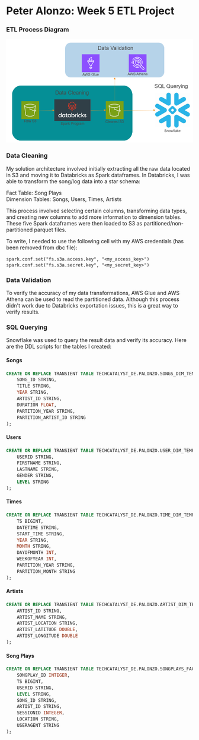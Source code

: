 # Peter Alonzo: Week 5 ETL Project

### **ETL Process Diagram**
![ETL Process Diagram](images/ETL_Diagram.PNG)

### **Data Cleaning**
My solution architecture involved initially extracting all the raw data located in S3 and moving it to Databricks as Spark dataframes. In Databricks, I was able to transform the song/log data into a star schema:

Fact Table: Song Plays \
Dimension Tables: Songs, Users, Times, Artists

This process involved selecting certain columns, transforming data types, and creating new columns to add more information to dimension tables. These five Spark dataframes were then loaded to S3 as partitioned/non-partitioned parquet files.

To write, I needed to use the following cell with my AWS credentials (has been removed from dbc file):

```spark
spark.conf.set("fs.s3a.access.key", "<my_access_key>")
spark.conf.set("fs.s3a.secret.key", "<my_secret_key>")
```

### **Data Validation**
To verify the accuracy of my data transformations, AWS Glue and AWS Athena can be used to read the partitioned data. Although this process didn't work due to Databricks exportation issues, this is a great way to verify results.

### **SQL Querying**
Snowflake was used to query the result data and verify its accuracy. Here are the DDL scripts for the tables I created:

#### Songs
```sql
CREATE OR REPLACE TRANSIENT TABLE TECHCATALYST_DE.PALONZO.SONGS_DIM_TEMP (
    SONG_ID STRING,
    TITLE STRING,
    YEAR STRING,
    ARTIST_ID STRING,
    DURATION FLOAT,
    PARTITION_YEAR STRING,
    PARTITION_ARTIST_ID STRING
);
```
#### Users
```sql
CREATE OR REPLACE TRANSIENT TABLE TECHCATALYST_DE.PALONZO.USER_DIM_TEMP (
    USERID STRING,
    FIRSTNAME STRING,
    LASTNAME STRING,
    GENDER STRING,
    LEVEL STRING
);
```
#### Times
```sql
CREATE OR REPLACE TRANSIENT TABLE TECHCATALYST_DE.PALONZO.TIME_DIM_TEMP (
    TS BIGINT,
    DATETIME STRING, 
    START_TIME STRING,
    YEAR STRING,
    MONTH STRING,
    DAYOFMONTH INT,
    WEEKOFYEAR INT,
    PARTITION_YEAR STRING,
    PARTITION_MONTH STRING
);
```
#### Artists
```sql
CREATE OR REPLACE TRANSIENT TABLE TECHCATALYST_DE.PALONZO.ARTIST_DIM_TEMP (
    ARTIST_ID STRING,
    ARTIST_NAME STRING,
    ARTIST_LOCATION STRING, 
    ARTIST_LATITUDE DOUBLE,
    ARTIST_LONGITUDE DOUBLE
);
```
#### Song Plays
```sql
CREATE OR REPLACE TRANSIENT TABLE TECHCATALYST_DE.PALONZO.SONGPLAYS_FACT_TEMP (
    SONGPLAY_ID INTEGER,
    TS BIGINT,
    USERID STRING,
    LEVEL STRING,
    SONG_ID STRING,
    ARTIST_ID STRING,
    SESSIONID INTEGER,
    LOCATION STRING,
    USERAGENT STRING
);
```
